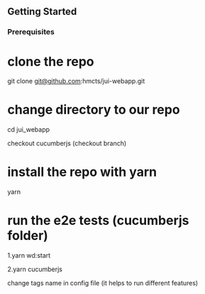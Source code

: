 ## Getting Started

### Prerequisites

# clone the repo 

git clone git@github.com:hmcts/jui-webapp.git

# change directory to our repo
cd jui_webapp

checkout cucumberjs (checkout branch)

# install the repo with yarn
yarn


# run the e2e tests (cucumberjs folder)
1.yarn wd:start 

2.yarn cucumberjs

change tags name in config file (it helps to run different features)
